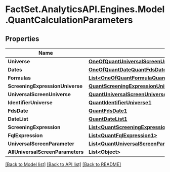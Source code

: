 # FactSet.AnalyticsAPI.Engines.Model.QuantCalculationParameters

## Properties

Name | Type | Description | Notes
------------ | ------------- | ------------- | -------------
**Universe** | [**OneOfQuantUniversalScreenUniverseQuantScreeningExpressionUniverseQuantIdentifierUniverse**](OneOfQuantUniversalScreenUniverseQuantScreeningExpressionUniverseQuantIdentifierUniverse.md) |  | 
**Dates** | [**OneOfQuantDateQuantFdsDateQuantDateList**](OneOfQuantDateQuantFdsDateQuantDateList.md) |  | 
**Formulas** | [**List&lt;OneOfQuantFormulaQuantScreeningExpressionQuantFqlExpressionQuantUniversalScreenParameterQuantAllUniversalScreenParameters&gt;**](OneOfQuantFormulaQuantScreeningExpressionQuantFqlExpressionQuantUniversalScreenParameterQuantAllUniversalScreenParameters.md) |  | [optional] 
**ScreeningExpressionUniverse** | [**QuantScreeningExpressionUniverse1**](QuantScreeningExpressionUniverse1.md) |  | [optional] 
**UniversalScreenUniverse** | [**QuantUniversalScreenUniverse1**](QuantUniversalScreenUniverse1.md) |  | [optional] 
**IdentifierUniverse** | [**QuantIdentifierUniverse1**](QuantIdentifierUniverse1.md) |  | [optional] 
**FdsDate** | [**QuantFdsDate1**](QuantFdsDate1.md) |  | [optional] 
**DateList** | [**QuantDateList1**](QuantDateList1.md) |  | [optional] 
**ScreeningExpression** | [**List&lt;QuantScreeningExpression1&gt;**](QuantScreeningExpression1.md) |  | [optional] 
**FqlExpression** | [**List&lt;QuantFqlExpression1&gt;**](QuantFqlExpression1.md) |  | [optional] 
**UniversalScreenParameter** | [**List&lt;QuantUniversalScreenParameter1&gt;**](QuantUniversalScreenParameter1.md) |  | [optional] 
**AllUniversalScreenParameters** | **List&lt;Object&gt;** |  | [optional] 

[[Back to Model list]](../README.md#documentation-for-models) [[Back to API list]](../README.md#documentation-for-api-endpoints) [[Back to README]](../README.md)

